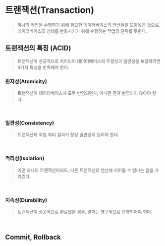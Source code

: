 # 트랜잭션(Transaction)

> 하나의 작업을 수행하기 위해 필요한 데이터베이스의 연산들을 모아놓은 것으로, 데이터베이스의 상태를 변화시키기 위해 수행하는 작업의 단위를 뜻한다.

## 트랜잭션의 특징 (ACID)

> 트랜잭션이 성공적으로 처리되어 데이터베이스의 무결성과 일관성을 보장하려면 4가지 특성을 만족해야 한다.

### 원자성(Atomicity)

> 트랜잭션이 데이터베이스에 모두 반영되던가, 아니면 전혀 반영되지 않아야 한다.

</br>

### 일관성(Consistency)

> 트랜잭션의 작업 처리 결과가 항상 일관성이 있어야 한다.

</br>

### 격리성(Isolation)

> 어떤 하나의 트랜잭션이라도, 다른 트랜잭션의 연산에 끼어들 수 없다는 점을 가리킨다.

</br>

### 지속성(Durability)

> 트랜잭션이 성공적으로 완료됐을 경우, 결과는 영구적으로 반영되어야 한다.

</br>

## Commit, Rollback
